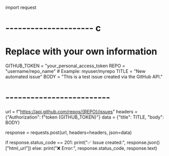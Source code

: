 
import request 

# --------------------- c 
# Replace with your own information
GITHUB_TOKEN = "your_personal_access_token
REPO = "username/repo_name"  # Example: myuser/myrepo 
TITLE = "New automated issue"
BODY = "This is a test issue created via the GitHub API."
# -------------------------

url = f"https://api.github.com/repos/{REPO}/issues"
headers = {"Authorization": f"token {GITHUB_TOKEN}"}
data = {"title": TITLE, "body": BODY}

response = requests.post(url, headers=headers, json=data)

if response.status_code == 201:
    print("✅ Issue created:", response.json()["html_url"])
else:
    print("❌ Error:", response.status_code, response.text)
